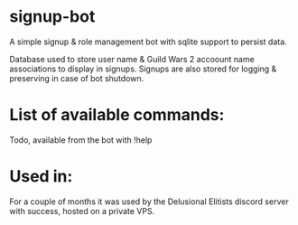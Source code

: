 # signup-bot
A simple signup & role management bot with sqlite support to persist data.

Database used to store user name & Guild Wars 2 accoount name associations to display in signups.
Signups are also stored for logging & preserving in case of bot shutdown.

# List of available commands:
Todo, available from the bot with !help


# Used in:
For a couple of months it was used by the Delusional Elitists discord server with success, hosted on a private VPS.
